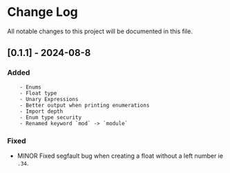 # Change Log
All notable changes to this project will be documented in this file.

## [0.1.1] - 2024-08-8

### Added
        - Enums
        - Float type
        - Unary Expressions
        - Better output when printing enumerations
        - Import depth
        - Enum type security
        - Renamed keyword `mod` -> `module`

### Fixed

- MINOR Fixed segfault bug when creating a float without a left number ie `.34`.

